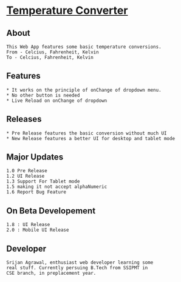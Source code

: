 <h1><u> Temperature Converter</u></h1>

## About
    This Web App features some basic temperature conversions.
    From - Celcius, Fahrenheit, Kelvin
    To - Celcius, Fahrenheit, Kelvin
## Features
    * It works on the principle of onChange of dropdown menu.
    * No other button is needed
    * Live Reload on onChange of dropdown
## Releases
    * Pre Release features the basic conversion without much UI
    * New Release features a better UI for desktop and tablet mode
## Major Updates
    1.0 Pre Release
    1.2 UI Release
    1.3 Support For Tablet mode
    1.5 making it not accept alphaNumeric
    1.6 Report Bug Feature
## On Beta Developement
    1.8 : UI Release
    2.0 : Mobile UI Release
## Developer
    Srijan Agrawal, enthusiast web developer learning some
    real stuff. Currently persuing B.Tech from SSIPMT in
    CSE branch, in preplacement year.